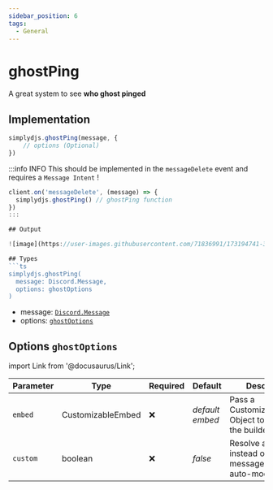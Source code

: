 ```yaml
---
sidebar_position: 6
tags:
  - General
---
```


# ghostPing

A great system to see **who ghost pinged**


## Implementation

```js
simplydjs.ghostPing(message, {
    // options (Optional)
})
```

:::info INFO
This should be implemented in the `messageDelete` event and requires a `Message Intent` !

```js
client.on('messageDelete', (message) => {
  simplydjs.ghostPing() // ghostPing function
})
:::

## Output

![image](https://user-images.githubusercontent.com/71836991/173194741-39361215-a763-4044-b652-61ce6013becb.png)

## Types
```ts
simplydjs.ghostPing(
  message: Discord.Message,
  options: ghostOptions
)
```

- message: [`Discord.Message`](https://discord.js.org/#/docs/discord.js/stable/class/Message)
- options: [`ghostOptions`](#options-ghostoptions)

## Options `ghostOptions`

import Link from '@docusaurus/Link';

| Parameter | Type | Required | Default    | Description |
| --------- | ----- | -------- | -------- | ---------- |
| `embed` | <Link to="/docs/typedef/CustomizableEmbed">CustomizableEmbed</Link>         | ❌        | _default embed_  | Pass a CustomizableEmbed Object to customize the builder embed  |
| `custom`     | <Link to="https://developer.mozilla.org/en-US/docs/Web/JavaScript/Reference/Global_Objects/Boolean">boolean</Link>   | ❌        | _false_             | Resolve an Promise instead of sending a message (Useful for auto-moderation) |